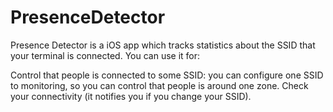 # PresenceDetector

Presence Detector is a iOS app which tracks statistics about the SSID
that your terminal is connected. You can use it for:

Control that people is connected to some SSID: you can configure one
SSID to monitoring, so you can control that people is around one zone.
Check your connectivity (it notifies you if you change your SSID).
